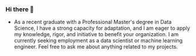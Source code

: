 ### Hi there 👋

<!--
**nournouira/nournouira** is a ✨ _special_ ✨ repository because its `README.md` (this file) appears on your GitHub profile.

- Hi there 👋
- 🔭 As a recent graduate with a Professional Master's degree in Data Science, I have a strong capacity for adaptation, and I am eager to apply my knowledge, rigor, and initiative to benefit your organization.
- 🤔 I am currently seeking employment as a data scientist or machine learning engineer.
Feel free to ask me about anything related to data science or machine learning.
You can reach me at [insert contact information here].
My preferred pronouns are [insert pronouns here].
And here's a fun fact about me: [insert fun fact here].
- 💬 Ask me about ...
- 📫 How to reach me: ...
- 😄 Pronouns: ...
- ⚡ Fun fact: ...
-->
-  As a recent graduate with a Professional Master's degree in Data Science, I have a strong capacity for adaptation, and I am eager to apply my knowledge, rigor, and initiative to benefit your organization. I am currently seeking employment as a data scientist or machine learning engineer.
 Feel free to ask me about anything related to my projects.
